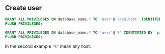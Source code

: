 ## Create user


```sql
GRANT ALL PRIVILEGES ON database_name.* TO 'user'@'localhost' IDENTIFIED BY 'password';
FLUSH PRIVILEGES;
```

```sql
GRANT ALL PRIVILEGES ON database_name.* TO 'user'@'%' IDENTIFIED BY 'password';
FLUSH PRIVILEGES;
```

In the second example `'%'` mean any host.  
